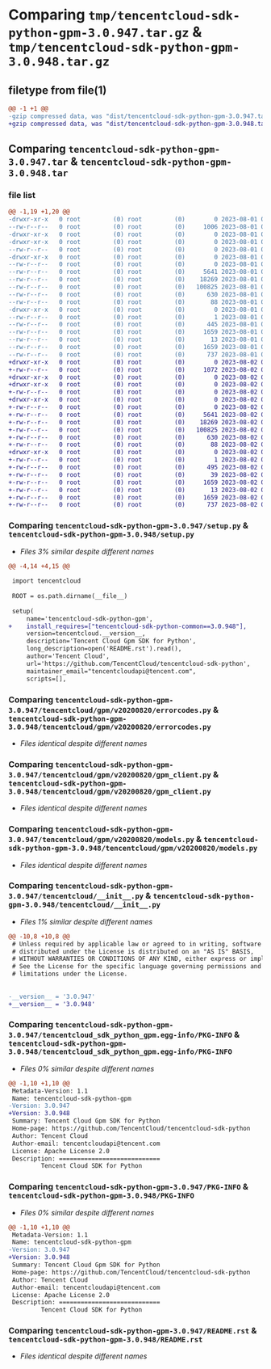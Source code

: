 # Comparing `tmp/tencentcloud-sdk-python-gpm-3.0.947.tar.gz` & `tmp/tencentcloud-sdk-python-gpm-3.0.948.tar.gz`

## filetype from file(1)

```diff
@@ -1 +1 @@
-gzip compressed data, was "dist/tencentcloud-sdk-python-gpm-3.0.947.tar", last modified: Tue Aug  1 00:49:16 2023, max compression
+gzip compressed data, was "dist/tencentcloud-sdk-python-gpm-3.0.948.tar", last modified: Wed Aug  2 00:30:37 2023, max compression
```

## Comparing `tencentcloud-sdk-python-gpm-3.0.947.tar` & `tencentcloud-sdk-python-gpm-3.0.948.tar`

### file list

```diff
@@ -1,19 +1,20 @@
-drwxr-xr-x   0 root         (0) root         (0)        0 2023-08-01 00:49:16.000000 tencentcloud-sdk-python-gpm-3.0.947/
--rw-r--r--   0 root         (0) root         (0)     1006 2023-08-01 00:49:16.000000 tencentcloud-sdk-python-gpm-3.0.947/setup.py
-drwxr-xr-x   0 root         (0) root         (0)        0 2023-08-01 00:49:16.000000 tencentcloud-sdk-python-gpm-3.0.947/tencentcloud/
-drwxr-xr-x   0 root         (0) root         (0)        0 2023-08-01 00:49:16.000000 tencentcloud-sdk-python-gpm-3.0.947/tencentcloud/gpm/
--rw-r--r--   0 root         (0) root         (0)        0 2023-08-01 00:49:16.000000 tencentcloud-sdk-python-gpm-3.0.947/tencentcloud/gpm/__init__.py
-drwxr-xr-x   0 root         (0) root         (0)        0 2023-08-01 00:49:16.000000 tencentcloud-sdk-python-gpm-3.0.947/tencentcloud/gpm/v20200820/
--rw-r--r--   0 root         (0) root         (0)        0 2023-08-01 00:49:16.000000 tencentcloud-sdk-python-gpm-3.0.947/tencentcloud/gpm/v20200820/__init__.py
--rw-r--r--   0 root         (0) root         (0)     5641 2023-08-01 00:49:16.000000 tencentcloud-sdk-python-gpm-3.0.947/tencentcloud/gpm/v20200820/errorcodes.py
--rw-r--r--   0 root         (0) root         (0)    18269 2023-08-01 00:49:16.000000 tencentcloud-sdk-python-gpm-3.0.947/tencentcloud/gpm/v20200820/gpm_client.py
--rw-r--r--   0 root         (0) root         (0)   100825 2023-08-01 00:49:16.000000 tencentcloud-sdk-python-gpm-3.0.947/tencentcloud/gpm/v20200820/models.py
--rw-r--r--   0 root         (0) root         (0)      630 2023-08-01 00:49:16.000000 tencentcloud-sdk-python-gpm-3.0.947/tencentcloud/__init__.py
--rw-r--r--   0 root         (0) root         (0)       88 2023-08-01 00:49:16.000000 tencentcloud-sdk-python-gpm-3.0.947/setup.cfg
-drwxr-xr-x   0 root         (0) root         (0)        0 2023-08-01 00:49:16.000000 tencentcloud-sdk-python-gpm-3.0.947/tencentcloud_sdk_python_gpm.egg-info/
--rw-r--r--   0 root         (0) root         (0)        1 2023-08-01 00:49:16.000000 tencentcloud-sdk-python-gpm-3.0.947/tencentcloud_sdk_python_gpm.egg-info/dependency_links.txt
--rw-r--r--   0 root         (0) root         (0)      445 2023-08-01 00:49:16.000000 tencentcloud-sdk-python-gpm-3.0.947/tencentcloud_sdk_python_gpm.egg-info/SOURCES.txt
--rw-r--r--   0 root         (0) root         (0)     1659 2023-08-01 00:49:16.000000 tencentcloud-sdk-python-gpm-3.0.947/tencentcloud_sdk_python_gpm.egg-info/PKG-INFO
--rw-r--r--   0 root         (0) root         (0)       13 2023-08-01 00:49:16.000000 tencentcloud-sdk-python-gpm-3.0.947/tencentcloud_sdk_python_gpm.egg-info/top_level.txt
--rw-r--r--   0 root         (0) root         (0)     1659 2023-08-01 00:49:16.000000 tencentcloud-sdk-python-gpm-3.0.947/PKG-INFO
--rw-r--r--   0 root         (0) root         (0)      737 2023-08-01 00:49:16.000000 tencentcloud-sdk-python-gpm-3.0.947/README.rst
+drwxr-xr-x   0 root         (0) root         (0)        0 2023-08-02 00:30:37.000000 tencentcloud-sdk-python-gpm-3.0.948/
+-rw-r--r--   0 root         (0) root         (0)     1072 2023-08-02 00:30:37.000000 tencentcloud-sdk-python-gpm-3.0.948/setup.py
+drwxr-xr-x   0 root         (0) root         (0)        0 2023-08-02 00:30:37.000000 tencentcloud-sdk-python-gpm-3.0.948/tencentcloud/
+drwxr-xr-x   0 root         (0) root         (0)        0 2023-08-02 00:30:37.000000 tencentcloud-sdk-python-gpm-3.0.948/tencentcloud/gpm/
+-rw-r--r--   0 root         (0) root         (0)        0 2023-08-02 00:30:37.000000 tencentcloud-sdk-python-gpm-3.0.948/tencentcloud/gpm/__init__.py
+drwxr-xr-x   0 root         (0) root         (0)        0 2023-08-02 00:30:37.000000 tencentcloud-sdk-python-gpm-3.0.948/tencentcloud/gpm/v20200820/
+-rw-r--r--   0 root         (0) root         (0)        0 2023-08-02 00:30:37.000000 tencentcloud-sdk-python-gpm-3.0.948/tencentcloud/gpm/v20200820/__init__.py
+-rw-r--r--   0 root         (0) root         (0)     5641 2023-08-02 00:30:37.000000 tencentcloud-sdk-python-gpm-3.0.948/tencentcloud/gpm/v20200820/errorcodes.py
+-rw-r--r--   0 root         (0) root         (0)    18269 2023-08-02 00:30:37.000000 tencentcloud-sdk-python-gpm-3.0.948/tencentcloud/gpm/v20200820/gpm_client.py
+-rw-r--r--   0 root         (0) root         (0)   100825 2023-08-02 00:30:37.000000 tencentcloud-sdk-python-gpm-3.0.948/tencentcloud/gpm/v20200820/models.py
+-rw-r--r--   0 root         (0) root         (0)      630 2023-08-02 00:30:37.000000 tencentcloud-sdk-python-gpm-3.0.948/tencentcloud/__init__.py
+-rw-r--r--   0 root         (0) root         (0)       88 2023-08-02 00:30:37.000000 tencentcloud-sdk-python-gpm-3.0.948/setup.cfg
+drwxr-xr-x   0 root         (0) root         (0)        0 2023-08-02 00:30:37.000000 tencentcloud-sdk-python-gpm-3.0.948/tencentcloud_sdk_python_gpm.egg-info/
+-rw-r--r--   0 root         (0) root         (0)        1 2023-08-02 00:30:37.000000 tencentcloud-sdk-python-gpm-3.0.948/tencentcloud_sdk_python_gpm.egg-info/dependency_links.txt
+-rw-r--r--   0 root         (0) root         (0)      495 2023-08-02 00:30:37.000000 tencentcloud-sdk-python-gpm-3.0.948/tencentcloud_sdk_python_gpm.egg-info/SOURCES.txt
+-rw-r--r--   0 root         (0) root         (0)       39 2023-08-02 00:30:37.000000 tencentcloud-sdk-python-gpm-3.0.948/tencentcloud_sdk_python_gpm.egg-info/requires.txt
+-rw-r--r--   0 root         (0) root         (0)     1659 2023-08-02 00:30:37.000000 tencentcloud-sdk-python-gpm-3.0.948/tencentcloud_sdk_python_gpm.egg-info/PKG-INFO
+-rw-r--r--   0 root         (0) root         (0)       13 2023-08-02 00:30:37.000000 tencentcloud-sdk-python-gpm-3.0.948/tencentcloud_sdk_python_gpm.egg-info/top_level.txt
+-rw-r--r--   0 root         (0) root         (0)     1659 2023-08-02 00:30:37.000000 tencentcloud-sdk-python-gpm-3.0.948/PKG-INFO
+-rw-r--r--   0 root         (0) root         (0)      737 2023-08-02 00:30:37.000000 tencentcloud-sdk-python-gpm-3.0.948/README.rst
```

### Comparing `tencentcloud-sdk-python-gpm-3.0.947/setup.py` & `tencentcloud-sdk-python-gpm-3.0.948/setup.py`

 * *Files 3% similar despite different names*

```diff
@@ -4,14 +4,15 @@
 
 import tencentcloud
 
 ROOT = os.path.dirname(__file__)
 
 setup(
     name='tencentcloud-sdk-python-gpm',
+    install_requires=["tencentcloud-sdk-python-common==3.0.948"],
     version=tencentcloud.__version__,
     description='Tencent Cloud Gpm SDK for Python',
     long_description=open('README.rst').read(),
     author='Tencent Cloud',
     url='https://github.com/TencentCloud/tencentcloud-sdk-python',
     maintainer_email="tencentcloudapi@tencent.com",
     scripts=[],
```

### Comparing `tencentcloud-sdk-python-gpm-3.0.947/tencentcloud/gpm/v20200820/errorcodes.py` & `tencentcloud-sdk-python-gpm-3.0.948/tencentcloud/gpm/v20200820/errorcodes.py`

 * *Files identical despite different names*

### Comparing `tencentcloud-sdk-python-gpm-3.0.947/tencentcloud/gpm/v20200820/gpm_client.py` & `tencentcloud-sdk-python-gpm-3.0.948/tencentcloud/gpm/v20200820/gpm_client.py`

 * *Files identical despite different names*

### Comparing `tencentcloud-sdk-python-gpm-3.0.947/tencentcloud/gpm/v20200820/models.py` & `tencentcloud-sdk-python-gpm-3.0.948/tencentcloud/gpm/v20200820/models.py`

 * *Files identical despite different names*

### Comparing `tencentcloud-sdk-python-gpm-3.0.947/tencentcloud/__init__.py` & `tencentcloud-sdk-python-gpm-3.0.948/tencentcloud/__init__.py`

 * *Files 1% similar despite different names*

```diff
@@ -10,8 +10,8 @@
 # Unless required by applicable law or agreed to in writing, software
 # distributed under the License is distributed on an "AS IS" BASIS,
 # WITHOUT WARRANTIES OR CONDITIONS OF ANY KIND, either express or implied.
 # See the License for the specific language governing permissions and
 # limitations under the License.
 
 
-__version__ = '3.0.947'
+__version__ = '3.0.948'
```

### Comparing `tencentcloud-sdk-python-gpm-3.0.947/tencentcloud_sdk_python_gpm.egg-info/PKG-INFO` & `tencentcloud-sdk-python-gpm-3.0.948/tencentcloud_sdk_python_gpm.egg-info/PKG-INFO`

 * *Files 0% similar despite different names*

```diff
@@ -1,10 +1,10 @@
 Metadata-Version: 1.1
 Name: tencentcloud-sdk-python-gpm
-Version: 3.0.947
+Version: 3.0.948
 Summary: Tencent Cloud Gpm SDK for Python
 Home-page: https://github.com/TencentCloud/tencentcloud-sdk-python
 Author: Tencent Cloud
 Author-email: tencentcloudapi@tencent.com
 License: Apache License 2.0
 Description: ============================
         Tencent Cloud SDK for Python
```

### Comparing `tencentcloud-sdk-python-gpm-3.0.947/PKG-INFO` & `tencentcloud-sdk-python-gpm-3.0.948/PKG-INFO`

 * *Files 0% similar despite different names*

```diff
@@ -1,10 +1,10 @@
 Metadata-Version: 1.1
 Name: tencentcloud-sdk-python-gpm
-Version: 3.0.947
+Version: 3.0.948
 Summary: Tencent Cloud Gpm SDK for Python
 Home-page: https://github.com/TencentCloud/tencentcloud-sdk-python
 Author: Tencent Cloud
 Author-email: tencentcloudapi@tencent.com
 License: Apache License 2.0
 Description: ============================
         Tencent Cloud SDK for Python
```

### Comparing `tencentcloud-sdk-python-gpm-3.0.947/README.rst` & `tencentcloud-sdk-python-gpm-3.0.948/README.rst`

 * *Files identical despite different names*

